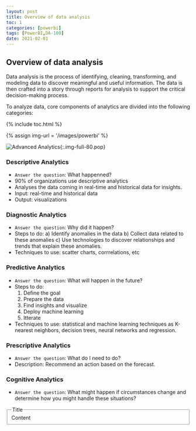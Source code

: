 ```yaml
---
layout: post
title: Overview of data analysis
toc: 1
categories: [powerbi]
tags: [PowerBI,DA-100]
date: 2021-02-01
---
```


## Overview of data analysis

Data analysis is the process of identifying, cleaning, transforming, and modeling data to discover meaningful and useful information. The data is then crafted into a story through reports for analysis to support the critical decision-making process.

To analyze data, core components of analytics are divided into the following categories:

{% include toc.html %}

{% assign img-url = '/images/powerbi' %}

![Advanced Analytics]({{img-url}}/advanced_analytics.png){:.img-full-80.pop}

### Descriptive Analytics
- `Answer the question`: What happenned?
- 90% of organizations use descriptive analytics
- Analyses the data coming in real-time and historical data for insights.
- Input: real-time and historical data
- Output: visualizations

### Diagnostic Analytics
- `Answer the question`: Why did it happen?
- Steps to do:
a) Identify anomalies in the data
b) Collect data related to these anomalies
c) Use technologies to discover relationships and trends that explain these anomalies.
- Techniques to use: scatter charts, corrrelations, etc


### Predictive Analytics
- `Answer the question`: What will happen in the future?
- Steps to do:
  1. Define the goal
  2. Prepare the data
  3. Find insights and visualize
  4. Deploy machine learning 
  5. Itterate
- Techniques to use: statistical and machine learning techniques as K-nearest neighbors, decision trees, neural networks and regression.

### Prescriptive Analytics
- `Answer the question`: What do I need to do?
- Description: Recommend an action based on the forecast.

### Cognitive Analytics
- `Answer the question`: What might happen if circumstances change and determine how you might handle these situations?

<fieldset class="field-set" markdown="1">
<legend class="leg-title">Title</legend>
Content
</fieldset>
